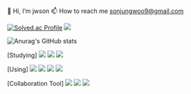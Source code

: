 👋 Hi, I’m jwson
📫 How to reach me sonjungwoo9@gmail.com

[![Solved.ac Profile](http://mazassumnida.wtf/api/v2/generate_badge?boj=sonjungwoo9)](https://solved.ac/sonjungwoo9/)
<img src="http://mazandi.herokuapp.com/api?handle=sonjungwoo9&theme=warm"/>


![Anurag's GitHub stats](https://github-readme-stats.vercel.app/api?username=jwson-automation&show_icons=true&theme=cobalt)


[Studying]
<img src="https://img.shields.io/badge/JAVA-ED1D24?style=for-the-badge&logo=Java&logoColor=white">
<img src="https://img.shields.io/badge/Flutter-02569B?style=for-the-badge&logo=Flutter&logoColor=white">
<img src="https://img.shields.io/badge/Kotlin-7F52FF?style=for-the-badge&logo=Kotlin&logoColor=white">


[Using]
<img src="https://img.shields.io/badge/html-E34F26?style=for-the-badge&logo=html5&logoColor=white">
<img src="https://img.shields.io/badge/css-1572B6?style=for-the-badge&logo=css3&logoColor=white">
<img src="https://img.shields.io/badge/javascript-FF9E2A?style=for-the-badge&logo=javascript&logoColor=white">
<img src="https://img.shields.io/badge/Python-3776AB?style=for-the-badge&logo=Python&logoColor=white">

[Collaboration Tool]
<img src="https://img.shields.io/badge/github-41454A?style=for-the-badge&logo=github&logoColor=white">
<img src="https://img.shields.io/badge/Jira-41454A?style=for-the-badge&logo=Jira&logoColor=white">
<img src="https://img.shields.io/badge/Confluence-41454A?style=for-the-badge&logo=Confluence&logoColor=white">


<!---
jwson-automation/jwson-automation is a ✨ special ✨ repository because its `README.md` (this file) appears on your GitHub profile.
You can click the Preview link to take a look at your changes.
--->

